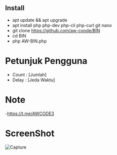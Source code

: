 ## Install

- apt update && apt upgrade 
- apt install php php-dev php-cli php-curl git nano
- git clone https://github.com/aw-coode/BIN
- cd BIN
- php AW-BIN.php

# Petunjuk Pengguna
- Count : [Jumlah]
- Delay : [Jeda Waktu]

# Note
-https://t.me/AWCODE3

# ScreenShot
![Capture](https://user-images.githubusercontent.com/33697576/79110404-88b6a080-7da4-11ea-99c9-c0d261e89ee8.PNG)